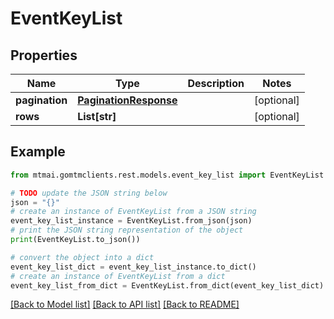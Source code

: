 # EventKeyList


## Properties

Name | Type | Description | Notes
------------ | ------------- | ------------- | -------------
**pagination** | [**PaginationResponse**](PaginationResponse.md) |  | [optional] 
**rows** | **List[str]** |  | [optional] 

## Example

```python
from mtmai.gomtmclients.rest.models.event_key_list import EventKeyList

# TODO update the JSON string below
json = "{}"
# create an instance of EventKeyList from a JSON string
event_key_list_instance = EventKeyList.from_json(json)
# print the JSON string representation of the object
print(EventKeyList.to_json())

# convert the object into a dict
event_key_list_dict = event_key_list_instance.to_dict()
# create an instance of EventKeyList from a dict
event_key_list_from_dict = EventKeyList.from_dict(event_key_list_dict)
```
[[Back to Model list]](../README.md#documentation-for-models) [[Back to API list]](../README.md#documentation-for-api-endpoints) [[Back to README]](../README.md)


